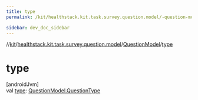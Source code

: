 ```yaml
---
title: type
permalink: /kit/healthstack.kit.task.survey.question.model/-question-model/type.html

sidebar: dev_doc_sidebar
---
```

//[kit](../../../kit.html)/[healthstack.kit.task.survey.question.model](../index.html)/[QuestionModel](index.html)/[type](type.html)



# type



[androidJvm]\
val [type](type.html): [QuestionModel.QuestionType](-question-type/index.html)




